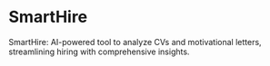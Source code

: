 <p float="left">
    <img alt="" src="https://img.shields.io/badge/Python-FFD43B?style=for-the-badge&logo=python&logoColor=blue" />
    <img alt="" src="https://img.shields.io/badge/Flask-000000?style=for-the-badge&logo=flask&logoColor=white" />
    <img alt="" src="https://img.shields.io/badge/Docker-2CA5E0?style=for-the-badge&logo=docker&logoColor=white" />
    <img alt="" src="	https://img.shields.io/badge/PostgreSQL-316192?style=for-the-badge&logo=postgresql&logoColor=white" />
</p>

# SmartHire
SmartHire: AI-powered tool to analyze CVs and motivational letters, streamlining hiring with comprehensive insights.
